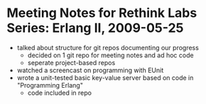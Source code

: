 # Meeting Notes for Rethink Labs Series: Erlang II, 2009-05-25

* talked about structure for git repos documenting our progress
  * decided on 1 git repo for meeting notes and ad hoc code
  * seperate project-based repos
* watched a screencast on programming with EUnit
* wrote a unit-tested basic key-value server based on code in "Programming Erlang"
  * code included in repo
